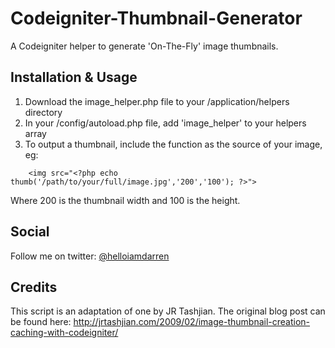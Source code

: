 Codeigniter-Thumbnail-Generator
==============================

A Codeigniter helper to generate &#39;On-The-Fly&#39; image thumbnails.

Installation & Usage
--------------------

1. Download the image_helper.php file to your /application/helpers directory
2. In your /config/autoload.php file, add 'image_helper' to your helpers array
3. To output a thumbnail, include the function as the source of your image, eg:
````
	<img src="<?php echo thumb('/path/to/your/full/image.jpg','200','100'); ?>">
````
Where 200 is the thumbnail width and 100 is the height.


Social
------

Follow me on twitter: <a href="http://www.twitter.com/@helloiamdarren">@helloiamdarren</a>


Credits
-------

This script is an adaptation of one by JR Tashjian. The original blog post can be found here: 
http://jrtashjian.com/2009/02/image-thumbnail-creation-caching-with-codeigniter/

